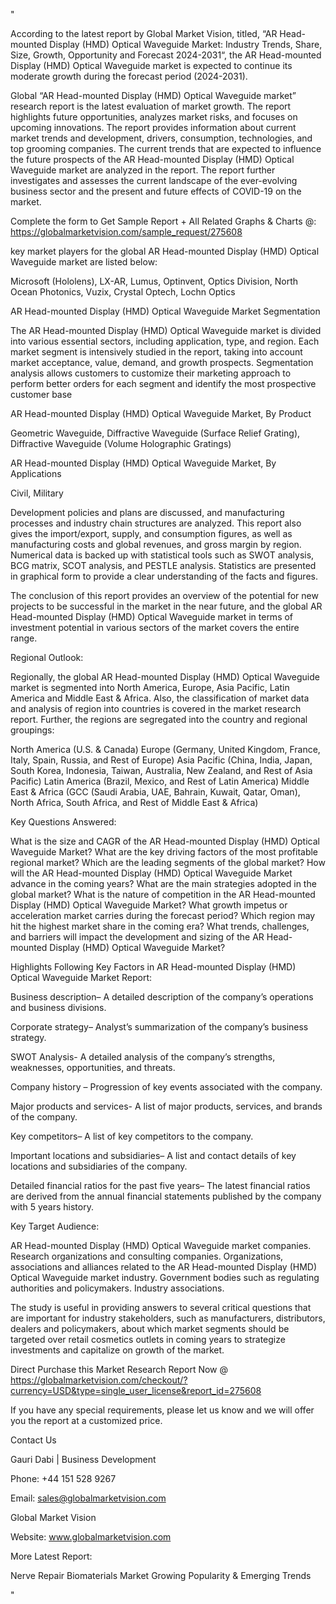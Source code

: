"

According to the latest report by Global Market Vision, titled, “AR Head-mounted Display (HMD) Optical Waveguide Market: Industry Trends, Share, Size, Growth, Opportunity and Forecast 2024-2031“, the AR Head-mounted Display (HMD) Optical Waveguide market is expected to continue its moderate growth during the forecast period (2024-2031).

Global “AR Head-mounted Display (HMD) Optical Waveguide market” research report is the latest evaluation of market growth. The report highlights future opportunities, analyzes market risks, and focuses on upcoming innovations. The report provides information about current market trends and development, drivers, consumption, technologies, and top grooming companies. The current trends that are expected to influence the future prospects of the AR Head-mounted Display (HMD) Optical Waveguide market are analyzed in the report. The report further investigates and assesses the current landscape of the ever-evolving business sector and the present and future effects of COVID-19 on the market.

Complete the form to Get Sample Report + All Related Graphs & Charts @: https://globalmarketvision.com/sample_request/275608

key market players for the global AR Head-mounted Display (HMD) Optical Waveguide market are listed below:

Microsoft (Hololens), LX-AR, Lumus, Optinvent, Optics Division, North Ocean Photonics, Vuzix, Crystal Optech, Lochn Optics

AR Head-mounted Display (HMD) Optical Waveguide Market Segmentation

The AR Head-mounted Display (HMD) Optical Waveguide market is divided into various essential sectors, including application, type, and region. Each market segment is intensively studied in the report, taking into account market acceptance, value, demand, and growth prospects. Segmentation analysis allows customers to customize their marketing approach to perform better orders for each segment and identify the most prospective customer base

AR Head-mounted Display (HMD) Optical Waveguide Market, By Product

Geometric Waveguide, Diffractive Waveguide (Surface Relief Grating), Diffractive Waveguide (Volume Holographic Gratings)

AR Head-mounted Display (HMD) Optical Waveguide Market, By Applications

Civil, Military

Development policies and plans are discussed, and manufacturing processes and industry chain structures are analyzed. This report also gives the import/export, supply, and consumption figures, as well as manufacturing costs and global revenues, and gross margin by region. Numerical data is backed up with statistical tools such as SWOT analysis, BCG matrix, SCOT analysis, and PESTLE analysis. Statistics are presented in graphical form to provide a clear understanding of the facts and figures.

The conclusion of this report provides an overview of the potential for new projects to be successful in the market in the near future, and the global AR Head-mounted Display (HMD) Optical Waveguide market in terms of investment potential in various sectors of the market covers the entire range.

Regional Outlook:

Regionally, the global AR Head-mounted Display (HMD) Optical Waveguide market is segmented into North America, Europe, Asia Pacific, Latin America and Middle East & Africa. Also, the classification of market data and analysis of region into countries is covered in the market research report. Further, the regions are segregated into the country and regional groupings:

North America (U.S. & Canada)
Europe (Germany, United Kingdom, France, Italy, Spain, Russia, and Rest of Europe)
Asia Pacific (China, India, Japan, South Korea, Indonesia, Taiwan, Australia, New Zealand, and Rest of Asia Pacific)
Latin America (Brazil, Mexico, and Rest of Latin America)
Middle East & Africa (GCC (Saudi Arabia, UAE, Bahrain, Kuwait, Qatar, Oman), North Africa, South Africa, and Rest of Middle East & Africa)

Key Questions Answered:

What is the size and CAGR of the AR Head-mounted Display (HMD) Optical Waveguide Market?
What are the key driving factors of the most profitable regional market?
Which are the leading segments of the global market?
How will the AR Head-mounted Display (HMD) Optical Waveguide Market advance in the coming years?
What are the main strategies adopted in the global market?
What is the nature of competition in the AR Head-mounted Display (HMD) Optical Waveguide Market?
What growth impetus or acceleration market carries during the forecast period?
Which region may hit the highest market share in the coming era?
What trends, challenges, and barriers will impact the development and sizing of the AR Head-mounted Display (HMD) Optical Waveguide Market?

Highlights Following Key Factors in AR Head-mounted Display (HMD) Optical Waveguide Market Report:

Business description– A detailed description of the company’s operations and business divisions.

Corporate strategy– Analyst’s summarization of the company’s business strategy.

SWOT Analysis- A detailed analysis of the company’s strengths, weaknesses, opportunities, and threats.

Company history – Progression of key events associated with the company.

Major products and services- A list of major products, services, and brands of the company.

Key competitors– A list of key competitors to the company.

Important locations and subsidiaries– A list and contact details of key locations and subsidiaries of the company.

Detailed financial ratios for the past five years– The latest financial ratios are derived from the annual financial statements published by the company with 5 years history.

Key Target Audience:

AR Head-mounted Display (HMD) Optical Waveguide market companies.
Research organizations and consulting companies.
Organizations, associations and alliances related to the AR Head-mounted Display (HMD) Optical Waveguide market industry.
Government bodies such as regulating authorities and policymakers.
Industry associations.

The study is useful in providing answers to several critical questions that are important for industry stakeholders, such as manufacturers, distributors, dealers and policymakers, about which market segments should be targeted over retail cosmetics outlets in coming years to strategize investments and capitalize on growth of the market.

Direct Purchase this Market Research Report Now @ https://globalmarketvision.com/checkout/?currency=USD&type=single_user_license&report_id=275608

If you have any special requirements, please let us know and we will offer you the report at a customized price.

Contact Us

Gauri Dabi | Business Development

Phone: +44 151 528 9267

Email: sales@globalmarketvision.com

Global Market Vision

Website: www.globalmarketvision.com




More Latest Report:

Nerve Repair Biomaterials Market Growing Popularity & Emerging Trends

"
